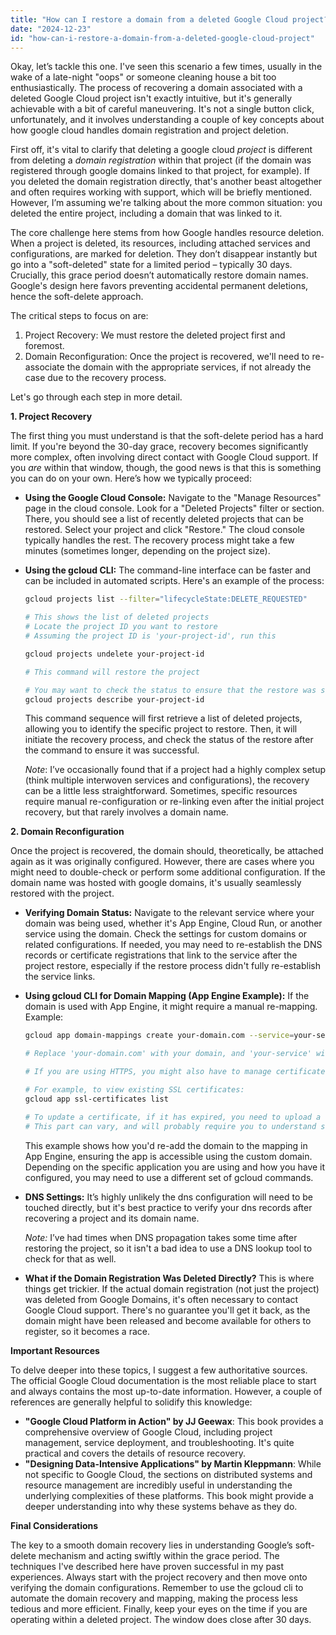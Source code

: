 ```yaml
---
title: "How can I restore a domain from a deleted Google Cloud project?"
date: "2024-12-23"
id: "how-can-i-restore-a-domain-from-a-deleted-google-cloud-project"
---
```


Okay, let’s tackle this one. I've seen this scenario a few times, usually in the wake of a late-night "oops" or someone cleaning house a bit too enthusiastically. The process of recovering a domain associated with a deleted Google Cloud project isn't exactly intuitive, but it's generally achievable with a bit of careful maneuvering. It's not a single button click, unfortunately, and it involves understanding a couple of key concepts about how google cloud handles domain registration and project deletion.

First off, it's vital to clarify that deleting a google cloud *project* is different from deleting a *domain registration* within that project (if the domain was registered through google domains linked to that project, for example). If you deleted the domain registration directly, that's another beast altogether and often requires working with support, which will be briefly mentioned. However, I’m assuming we're talking about the more common situation: you deleted the entire project, including a domain that was linked to it.

The core challenge here stems from how Google handles resource deletion. When a project is deleted, its resources, including attached services and configurations, are marked for deletion. They don’t disappear instantly but go into a "soft-deleted" state for a limited period – typically 30 days. Crucially, this grace period doesn’t automatically restore domain names. Google's design here favors preventing accidental permanent deletions, hence the soft-delete approach.

The critical steps to focus on are:
1. Project Recovery: We must restore the deleted project first and foremost.
2. Domain Reconfiguration: Once the project is recovered, we'll need to re-associate the domain with the appropriate services, if not already the case due to the recovery process.

Let's go through each step in more detail.

**1. Project Recovery**

The first thing you must understand is that the soft-delete period has a hard limit. If you're beyond the 30-day grace, recovery becomes significantly more complex, often involving direct contact with Google Cloud support. If you *are* within that window, though, the good news is that this is something you can do on your own. Here’s how we typically proceed:

* **Using the Google Cloud Console:** Navigate to the "Manage Resources" page in the cloud console. Look for a "Deleted Projects" filter or section. There, you should see a list of recently deleted projects that can be restored. Select your project and click "Restore." The cloud console typically handles the rest. The recovery process might take a few minutes (sometimes longer, depending on the project size).

* **Using the gcloud CLI:** The command-line interface can be faster and can be included in automated scripts. Here's an example of the process:
    ```bash
    gcloud projects list --filter="lifecycleState:DELETE_REQUESTED"

    # This shows the list of deleted projects
    # Locate the project ID you want to restore
    # Assuming the project ID is 'your-project-id', run this

    gcloud projects undelete your-project-id

    # This command will restore the project

    # You may want to check the status to ensure that the restore was successful
    gcloud projects describe your-project-id
    ```
   This command sequence will first retrieve a list of deleted projects, allowing you to identify the specific project to restore. Then, it will initiate the recovery process, and check the status of the restore after the command to ensure it was successful.

   *Note*: I’ve occasionally found that if a project had a highly complex setup (think multiple interwoven services and configurations), the recovery can be a little less straightforward. Sometimes, specific resources require manual re-configuration or re-linking even after the initial project recovery, but that rarely involves a domain name.

**2. Domain Reconfiguration**

Once the project is recovered, the domain should, theoretically, be attached again as it was originally configured. However, there are cases where you might need to double-check or perform some additional configuration. If the domain name was hosted with google domains, it's usually seamlessly restored with the project.

* **Verifying Domain Status:** Navigate to the relevant service where your domain was being used, whether it's App Engine, Cloud Run, or another service using the domain. Check the settings for custom domains or related configurations. If needed, you may need to re-establish the DNS records or certificate registrations that link to the service after the project restore, especially if the restore process didn't fully re-establish the service links.

* **Using gcloud CLI for Domain Mapping (App Engine Example):** If the domain is used with App Engine, it might require a manual re-mapping. Example:
    ```bash
    gcloud app domain-mappings create your-domain.com --service=your-service

    # Replace 'your-domain.com' with your domain, and 'your-service' with the appengine service

    # If you are using HTTPS, you might also have to manage certificates

    # For example, to view existing SSL certificates:
    gcloud app ssl-certificates list

    # To update a certificate, if it has expired, you need to upload a new one or reissue
    # This part can vary, and will probably require you to understand ssl certificates and configuration
    ```
   This example shows how you'd re-add the domain to the mapping in App Engine, ensuring the app is accessible using the custom domain. Depending on the specific application you are using and how you have it configured, you may need to use a different set of gcloud commands.

* **DNS Settings:** It’s highly unlikely the dns configuration will need to be touched directly, but it's best practice to verify your dns records after recovering a project and its domain name.

   *Note:* I’ve had times when DNS propagation takes some time after restoring the project, so it isn't a bad idea to use a DNS lookup tool to check for that as well.

* **What if the Domain Registration Was Deleted Directly?** This is where things get trickier. If the actual domain registration (not just the project) was deleted from Google Domains, it's often necessary to contact Google Cloud support. There's no guarantee you'll get it back, as the domain might have been released and become available for others to register, so it becomes a race.

**Important Resources**

To delve deeper into these topics, I suggest a few authoritative sources. The official Google Cloud documentation is the most reliable place to start and always contains the most up-to-date information. However, a couple of references are generally helpful to solidify this knowledge:

*   **"Google Cloud Platform in Action" by JJ Geewax**: This book provides a comprehensive overview of Google Cloud, including project management, service deployment, and troubleshooting. It's quite practical and covers the details of resource recovery.
*   **"Designing Data-Intensive Applications" by Martin Kleppmann**: While not specific to Google Cloud, the sections on distributed systems and resource management are incredibly useful in understanding the underlying complexities of these platforms. This book might provide a deeper understanding into why these systems behave as they do.

**Final Considerations**

The key to a smooth domain recovery lies in understanding Google’s soft-delete mechanism and acting swiftly within the grace period. The techniques I've described here have proven successful in my past experiences. Always start with the project recovery and then move onto verifying the domain configurations. Remember to use the gcloud cli to automate the domain recovery and mapping, making the process less tedious and more efficient. Finally, keep your eyes on the time if you are operating within a deleted project. The window does close after 30 days.
